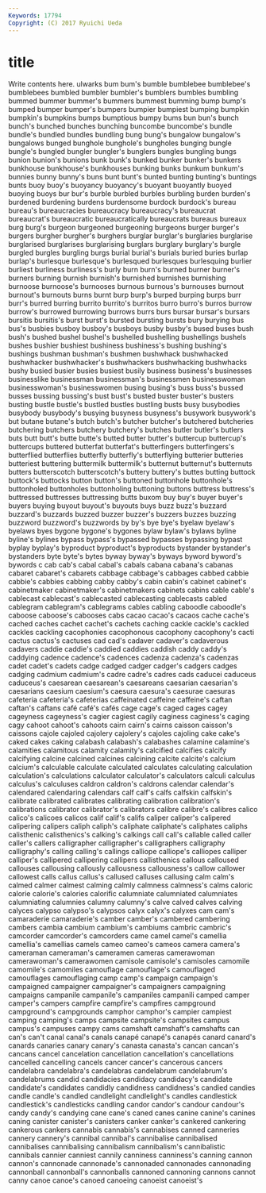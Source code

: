 ```yaml
---
Keywords: 17794 
Copyright: (C) 2017 Ryuichi Ueda
---
```


# title

Write contents here.
ulwarks bum bum's bumble bumblebee bumblebee's bumblebees bumbled
bumbler bumbler's bumblers bumbles bumbling bummed bummer bummer's bummers bummest
bumming bump bump's bumped bumper bumper's bumpers bumpier bumpiest bumping
bumpkin bumpkin's bumpkins bumps bumptious bumpy bums bun bun's bunch
bunch's bunched bunches bunching buncombe buncombe's bundle bundle's bundled bundles
bundling bung bung's bungalow bungalow's bungalows bunged bunghole bunghole's bungholes
bunging bungle bungle's bungled bungler bungler's bunglers bungles bungling bungs
bunion bunion's bunions bunk bunk's bunked bunker bunker's bunkers bunkhouse
bunkhouse's bunkhouses bunking bunks bunkum bunkum's bunnies bunny bunny's buns
bunt bunt's bunted bunting bunting's buntings bunts buoy buoy's buoyancy
buoyancy's buoyant buoyantly buoyed buoying buoys bur bur's burble burbled
burbles burbling burden burden's burdened burdening burdens burdensome burdock burdock's
bureau bureau's bureaucracies bureaucracy bureaucracy's bureaucrat bureaucrat's bureaucratic bureaucratically bureaucrats
bureaus bureaux burg burg's burgeon burgeoned burgeoning burgeons burger burger's
burgers burgher burgher's burghers burglar burglar's burglaries burglarise burglarised burglarises
burglarising burglars burglary burglary's burgle burgled burgles burgling burgs burial
burial's burials buried buries burlap burlap's burlesque burlesque's burlesqued burlesques
burlesquing burlier burliest burliness burliness's burly burn burn's burned burner
burner's burners burning burnish burnish's burnished burnishes burnishing burnoose burnoose's
burnooses burnous burnous's burnouses burnout burnout's burnouts burns burnt burp
burp's burped burping burps burr burr's burred burring burrito burrito's
burritos burro burro's burros burrow burrow's burrowed burrowing burrows burrs
burs bursar bursar's bursars bursitis bursitis's burst burst's bursted bursting
bursts bury burying bus bus's busbies busboy busboy's busboys busby
busby's bused buses bush bush's bushed bushel bushel's bushelled bushelling
bushellings bushels bushes bushier bushiest bushiness bushiness's bushing bushing's bushings
bushman bushman's bushmen bushwhack bushwhacked bushwhacker bushwhacker's bushwhackers bushwhacking bushwhacks
bushy busied busier busies busiest busily business business's businesses businesslike
businessman businessman's businessmen businesswoman businesswoman's businesswomen busing busing's buss buss's
bussed busses bussing bussing's bust bust's busted buster buster's busters
busting bustle bustle's bustled bustles bustling busts busy busybodies busybody
busybody's busying busyness busyness's busywork busywork's but butane butane's butch
butch's butcher butcher's butchered butcheries butchering butchers butchery butchery's butches
butler butler's butlers buts butt butt's butte butte's butted butter
butter's buttercup buttercup's buttercups buttered butterfat butterfat's butterfingers butterfingers's butterflied
butterflies butterfly butterfly's butterflying butterier butteries butteriest buttering buttermilk buttermilk's
butternut butternut's butternuts butters butterscotch butterscotch's buttery buttery's buttes butting
buttock buttock's buttocks button button's buttoned buttonhole buttonhole's buttonholed buttonholes
buttonholing buttoning buttons buttress buttress's buttressed buttresses buttressing butts buxom
buy buy's buyer buyer's buyers buying buyout buyout's buyouts buys
buzz buzz's buzzard buzzard's buzzards buzzed buzzer buzzer's buzzers buzzes
buzzing buzzword buzzword's buzzwords by by's bye bye's byelaw byelaw's
byelaws byes bygone bygone's bygones bylaw bylaw's bylaws byline byline's
bylines bypass bypass's bypassed bypasses bypassing bypast byplay byplay's byproduct
byproduct's byproducts bystander bystander's bystanders byte byte's bytes byway byway's
byways byword byword's bywords c cab cab's cabal cabal's cabals
cabana cabana's cabanas cabaret cabaret's cabarets cabbage cabbage's cabbages cabbed
cabbie cabbie's cabbies cabbing cabby cabby's cabin cabin's cabinet cabinet's
cabinetmaker cabinetmaker's cabinetmakers cabinets cabins cable cable's cablecast cablecast's cablecasted
cablecasting cablecasts cabled cablegram cablegram's cablegrams cables cabling caboodle caboodle's
caboose caboose's cabooses cabs cacao cacao's cacaos cache cache's cached
caches cachet cachet's cachets caching cackle cackle's cackled cackles cackling
cacophonies cacophonous cacophony cacophony's cacti cactus cactus's cactuses cad cad's
cadaver cadaver's cadaverous cadavers caddie caddie's caddied caddies caddish caddy
caddy's caddying cadence cadence's cadences cadenza cadenza's cadenzas cadet cadet's
cadets cadge cadged cadger cadger's cadgers cadges cadging cadmium cadmium's
cadre cadre's cadres cads caducei caduceus caduceus's caesarean caesarean's caesareans
caesarian caesarian's caesarians caesium caesium's caesura caesura's caesurae caesuras cafeteria
cafeteria's cafeterias caffeinated caffeine caffeine's caftan caftan's caftans café café's
cafés cage cage's caged cages cagey cageyness cageyness's cagier cagiest
cagily caginess caginess's caging cagy cahoot cahoot's cahoots cairn cairn's
cairns caisson caisson's caissons cajole cajoled cajolery cajolery's cajoles cajoling
cake cake's caked cakes caking calabash calabash's calabashes calamine calamine's
calamities calamitous calamity calamity's calcified calcifies calcify calcifying calcine calcined
calcines calcining calcite calcite's calcium calcium's calculable calculate calculated calculates
calculating calculation calculation's calculations calculator calculator's calculators calculi calculus calculus's
calculuses caldron caldron's caldrons calendar calendar's calendared calendaring calendars calf
calf's calfs calfskin calfskin's calibrate calibrated calibrates calibrating calibration calibration's
calibrations calibrator calibrator's calibrators calibre calibre's calibres calico calico's calicoes
calicos calif calif's califs caliper caliper's calipered calipering calipers caliph
caliph's caliphate caliphate's caliphates caliphs calisthenic calisthenics's calking's calkings call
call's callable called caller caller's callers calligrapher calligrapher's calligraphers calligraphy
calligraphy's calling calling's callings calliope calliope's calliopes calliper calliper's callipered
callipering callipers callisthenics callous calloused callouses callousing callously callousness callousness's
callow callower callowest calls callus callus's callused calluses callusing calm
calm's calmed calmer calmest calming calmly calmness calmness's calms caloric
calorie calorie's calories calorific calumniate calumniated calumniates calumniating calumnies calumny
calumny's calve calved calves calving calyces calypso calypso's calypsos calyx
calyx's calyxes cam cam's camaraderie camaraderie's camber camber's cambered cambering
cambers cambia cambium cambium's cambiums cambric cambric's camcorder camcorder's camcorders
came camel camel's camellia camellia's camellias camels cameo cameo's cameos
camera camera's cameraman cameraman's cameramen cameras camerawoman camerawoman's camerawomen camisole
camisole's camisoles camomile camomile's camomiles camouflage camouflage's camouflaged camouflages camouflaging
camp camp's campaign campaign's campaigned campaigner campaigner's campaigners campaigning campaigns
campanile campanile's campaniles campanili camped camper camper's campers campfire campfire's
campfires campground campground's campgrounds camphor camphor's campier campiest camping camping's
camps campsite campsite's campsites campus campus's campuses campy cams camshaft
camshaft's camshafts can can's can't canal canal's canals canapé canapé's
canapés canard canard's canards canaries canary canary's canasta canasta's cancan
cancan's cancans cancel cancelation cancellation cancellation's cancellations cancelled cancelling cancels
cancer cancer's cancerous cancers candelabra candelabra's candelabras candelabrum candelabrum's candelabrums
candid candidacies candidacy candidacy's candidate candidate's candidates candidly candidness candidness's
candied candies candle candle's candled candlelight candlelight's candles candlestick candlestick's
candlesticks candling candor candor's candour candour's candy candy's candying cane
cane's caned canes canine canine's canines caning canister canister's canisters
canker canker's cankered cankering cankerous cankers cannabis cannabis's cannabises canned
canneries cannery cannery's cannibal cannibal's cannibalise cannibalised cannibalises cannibalising cannibalism
cannibalism's cannibalistic cannibals cannier canniest cannily canniness canniness's canning cannon
cannon's cannonade cannonade's cannonaded cannonades cannonading cannonball cannonball's cannonballs cannoned
cannoning cannons cannot canny canoe canoe's canoed canoeing canoeist canoeist's
